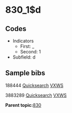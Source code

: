 # 830\_1$d

## Codes

-   Indicators
    -   First: \_
    -   Second: 1
-   Subfield: d

## Sample bibs

188444 [Quicksearch](https://search.library.yale.edu/catalog/188444) [VXWS](http://prodorbis.library.yale.edu:7014/vxws/GetHoldingsService?bibId=188444)

3883289 [Quicksearch](https://search.library.yale.edu/catalog/3883289) [VXWS](http://prodorbis.library.yale.edu:7014/vxws/GetHoldingsService?bibId=3883289)

**Parent topic:**[830](../../tags/830/830.md)

